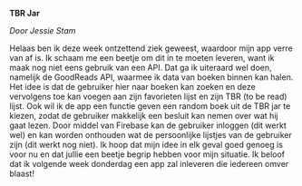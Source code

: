 **TBR Jar**

*Door Jessie Stam*

Helaas ben ik deze week ontzettend ziek geweest, waardoor mijn app verre van af is. Ik schaam me een beetje om dit in te moeten leveren,
want ik maak nog niet eens gebruik van een API. Dat ga ik uiteraard wel doen, namelijk de GoodReads API, waarmee ik data van boeken binnen
kan halen. Het idee is dat de gebruiker hier naar boeken kan zoeken en deze vervolgens toe kan voegen aan zijn favorieten lijst en zijn
TBR (to be read) lijst. Ook wil ik de app een functie geven een random boek uit de TBR jar te kiezen, zodat de gebruiker makkelijk een 
besluit kan nemen over wat hij gaat lezen. Door middel van Firebase kan de gebruiker inloggen (dit werkt wel) en kan worden onthouden
wat de persoonlijke lijstjes van de gebruiker zijn (dit werkt nog niet). Ik hoop dat mijn idee in elk geval goed genoeg is voor nu en dat
jullie een beetje begrip hebben voor mijn situatie. Ik beloof dat ik volgende week donderdag een app zal inleveren die iedereen omver
blaast!
